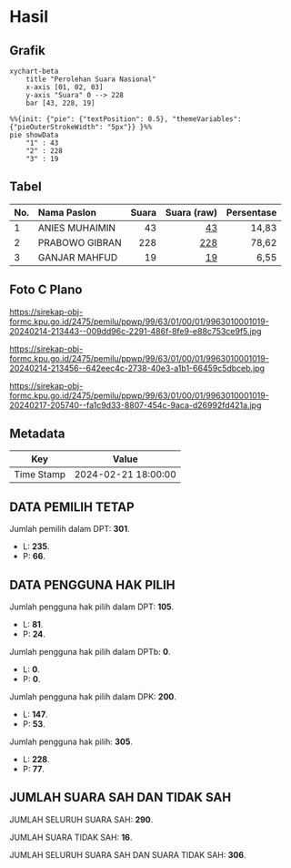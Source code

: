 # Hasil

## Grafik

```mermaid
xychart-beta
    title "Perolehan Suara Nasional"
    x-axis [01, 02, 03]
    y-axis "Suara" 0 --> 228
    bar [43, 228, 19]
```

```mermaid
%%{init: {"pie": {"textPosition": 0.5}, "themeVariables": {"pieOuterStrokeWidth": "5px"}} }%%
pie showData
    "1" : 43
    "2" : 228
    "3" : 19
```

## Tabel

| No. | Nama Paslon    | Suara | Suara (raw) | Persentase |
|:--- |:-------------- | -----:| -----------:| ----------:|
| 1   | ANIES MUHAIMIN | 43    | [43][p-1]   | 14,83      |
| 2   | PRABOWO GIBRAN | 228   | [228][p-2]  | 78,62      |
| 3   | GANJAR MAHFUD  | 19    | [19][p-3]   | 6,55       |


[p-1]: https://github.com/gigit-pemilu/pemilu-2024/blob/main/pilpres/hitung-suara/sub/99-luar-negeri/sub/63-kuching-malaysia/sub/01-kuching-malaysia/sub/0001-kuching-malaysia/sub/019-ksk-014/sub/paslon-1.txt
[p-2]: https://github.com/gigit-pemilu/pemilu-2024/blob/main/pilpres/hitung-suara/sub/99-luar-negeri/sub/63-kuching-malaysia/sub/01-kuching-malaysia/sub/0001-kuching-malaysia/sub/019-ksk-014/sub/paslon-2.txt
[p-3]: https://github.com/gigit-pemilu/pemilu-2024/blob/main/pilpres/hitung-suara/sub/99-luar-negeri/sub/63-kuching-malaysia/sub/01-kuching-malaysia/sub/0001-kuching-malaysia/sub/019-ksk-014/sub/paslon-3.txt

## Foto C Plano

https://sirekap-obj-formc.kpu.go.id/2475/pemilu/ppwp/99/63/01/00/01/9963010001019-20240214-213443--009dd96c-2291-486f-8fe9-e88c753ce9f5.jpg

https://sirekap-obj-formc.kpu.go.id/2475/pemilu/ppwp/99/63/01/00/01/9963010001019-20240214-213456--642eec4c-2738-40e3-a1b1-66459c5dbceb.jpg

https://sirekap-obj-formc.kpu.go.id/2475/pemilu/ppwp/99/63/01/00/01/9963010001019-20240217-205740--fa1c9d33-8807-454c-9aca-d26992fd421a.jpg


## Metadata

| Key        | Value               |
| ---------- | ------------------- |
| Time Stamp | 2024-02-21 18:00:00 |


## DATA PEMILIH TETAP

Jumlah pemilih dalam DPT: **301**.
 * L: **235**.
 * P: **66**.

## DATA PENGGUNA HAK PILIH

Jumlah pengguna hak pilih dalam DPT: **105**.
 * L: **81**.
 * P: **24**.

Jumlah pengguna hak pilih dalam DPTb: **0**.
 * L: **0**.
 * P: **0**.

Jumlah pengguna hak pilih dalam DPK: **200**.
 * L: **147**.
 * P: **53**.

Jumlah pengguna hak pilih: **305**.
 * L: **228**.
 * P: **77**.

## JUMLAH SUARA SAH DAN TIDAK SAH

JUMLAH SELURUH SUARA SAH: **290**.

JUMLAH SUARA TIDAK SAH: **16**.

JUMLAH SELURUH SUARA SAH DAN SUARA TIDAK SAH: **306**.


